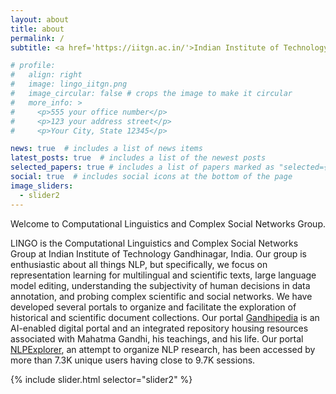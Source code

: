 ```yaml
---
layout: about
title: about
permalink: /
subtitle: <a href='https://iitgn.ac.in/'>Indian Institute of Technology Gandhinagar</a>. Palaj Campus, Gujarat, India.

# profile:
#   align: right
#   image: lingo_iitgn.png
#   image_circular: false # crops the image to make it circular
#   more_info: >
#     <p>555 your office number</p>
#     <p>123 your address street</p>
#     <p>Your City, State 12345</p>

news: true  # includes a list of news items
latest_posts: true  # includes a list of the newest posts
selected_papers: true # includes a list of papers marked as "selected={true}"
social: true  # includes social icons at the bottom of the page
image_sliders:
  - slider2
---
```


<!-- Write your biography here. Tell the world about yourself. Link to your favorite [subreddit](http://reddit.com). You can put a picture in, too. The code is already in, just name your picture `prof_pic.jpg` and put it in the `img/` folder.

Put your address / P.O. box / other info right below your picture. You can also disable any of these elements by editing `profile` property of the YAML header of your `_pages/about.md`. Edit `_bibliography/papers.bib` and Jekyll will render your [publications page](/al-folio/publications/) automatically.

Link to your social media connections, too. This theme is set up to use [Font Awesome icons](http://fortawesome.github.io/Font-Awesome/) and [Academicons](https://jpswalsh.github.io/academicons/), like the ones below. Add your Facebook, Twitter, LinkedIn, Google Scholar, or just disable all of them. -->

Welcome to Computational Linguistics and Complex Social Networks Group.

LINGO is the Computational Linguistics and Complex Social Networks Group at Indian Institute of Technology Gandhinagar, India.  Our group is enthusiastic about all things NLP, but specifically, we focus on representation learning for multilingual and scientific texts, large language model editing, understanding the subjectivity of human decisions in data annotation, and probing complex scientific and social networks. We have developed several portals to organize and facilitate the exploration of historical and scientific document collections. Our portal [Gandhipedia](http://gandhipedia150.in/) is an AI-enabled digital portal and an integrated repository housing resources associated with Mahatma Gandhi, his teachings, and his life. Our portal [NLPExplorer](http://lingo.iitgn.ac.in:5001/), an attempt to organize NLP research, has been accessed by more than 7.3K unique users having close to 9.7K sessions.

<div class="container">
  <div class="centered-card">
    <div class="card fixed-card">
      <div class="card-body">
        <!-- Your slider goes here -->
        {% include slider.html selector="slider2" %}
      </div>
    </div>
  </div>
</div>
